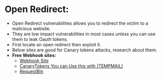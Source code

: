 # **Open Redirect:**

- Open Redirect vulnerabilities allows you to redirect the victim to a malicious website.
- They are low impact vulnerabilities in most cases unless you can use them to leak Oauth tokens.
- First locate an open redirect then exploit it.
- Below sites are good for Canary tokens attacks, research about them.
  &nbsp;
- **Free Webhook sites:**
  - [Webhook Site](https://webhook.site/)
  - [CanaryTokens You can Use this with (TEMPMAIL)](https://canarytokens.org/)
  - [RequestBin](https://requestbin.com/)
